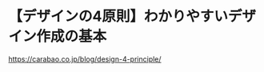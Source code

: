 # 【デザインの4原則】わかりやすいデザイン作成の基本

<a target="_blank" href="https://carabao.co.jp/blog/design-4-principle/">https://carabao.co.jp/blog/design-4-principle/</a>
